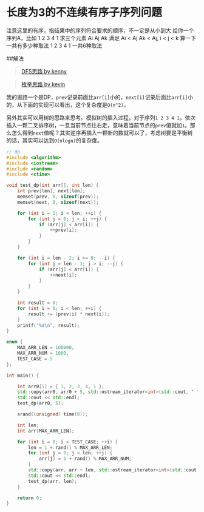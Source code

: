 长度为3的不连续有序子序列问题
====

注意这里的有序，指结果中的序列符合要求的顺序，不一定是从小到大 给你一个序列A，比如 1 2 3 4 1 求三个元素 Ai Aj Ak 满足 Ai < Aj Ak < Aj, i < j < k 算一下一共有多少种取法 1 2 3 4 1 一共6种取法

##解法

> [DFS思路 by kenny](https://github.com/philoprove/revolutionary-road/blob/master/mind-garden/ijk.md)

> [枚举思路 by kevin](https://github.com/chen8913w/Algo/blob/master/src/org/practice/middle/large/MiddleLargeNaive.java)

我的思路一个是DP，```prev```记录前面比```arr[i]```小的，```next[i]```记录后面比```arr[i]```小的，从下面的实现可以看出，这个复杂度是```O(n^2)```。

另外其实可以用树的思路来思考。模拟树的插入过程，对于序列```1 2 3 4 1```，依次插入一颗二叉排序树，一旦当前节点往右走，意味着当前节点的```prev```值就加```1```。那么怎么得到```next```值呢？其实逆序再插入一颗新的数就可以了，考虑树要是平衡树的话，其实可以达到```O(nlogn)```的复杂度。


```C++
// dp
#include <algorithm>
#include <iostream>
#include <random>
#include <ctime>

void test_dp(int arr[], int len) {
    int prev[len], next[len];
    memset(prev, 0, sizeof(prev));
    memset(next, 0, sizeof(next));

    for (int i = 1; i < len; ++i) {
        for (int j = 0; j < i; ++j) {
            if (arr[j] < arr[i]) {
                ++prev[i];
            }
        }
    }

    for (int i = len - 2; i >= 0; --i) {
        for (int j = len - 1; j > i; --j) {
            if (arr[j] < arr[i]) {
                ++next[i];
            }
        }
    }

    int result = 0;
    for (int i = 0; i < len; ++i) {
        result += (prev[i] * next[i]);
    }
    printf("%d\n", result);
}

enum {
    MAX_ARR_LEN = 100000,
    MAX_ARR_NUM = 1000,
    TEST_CASE = 5
};

int main() {

    int arr0[5] = { 1, 2, 3, 4, 1 };
    std::copy(arr0, arr0 + 5, std::ostream_iterator<int>(std::cout, " "));
    std::cout << std::endl;
    test_dp(arr0, 5);

    srand((unsigned) time(0));

    int len;
    int arr[MAX_ARR_LEN];

    for (int i = 0; i < TEST_CASE; ++i) {
        len = 1 + rand() % MAX_ARR_LEN;
        for (int j = 0; j < len; ++j) {
            arr[j] = 1 + rand() % MAX_ARR_NUM;
        }
        std::copy(arr, arr + len, std::ostream_iterator<int>(std::cout, " "));
        std::cout << std::endl;
        test_dp(arr, len);
    }

    return 0;
}
```
